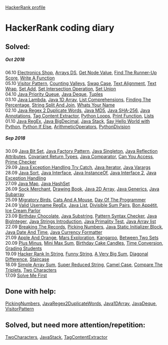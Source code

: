 [HackerRank profile](https://www.hackerrank.com/weozUA)  

HackerRank coding diary
=====  
Solved:
------
##### Oct 2018
06.10    [Electronics Shop](https://www.hackerrank.com/challenges/electronics-shop/problem),
         [Arrays DS](https://www.hackerrank.com/challenges/arrays-ds/problem),
         [Get Node Value](https://www.hackerrank.com/challenges/get-the-value-of-the-node-at-a-specific-position-from-the-tail/problem),
         [Find The Runner-Up Score](https://www.hackerrank.com/challenges/find-second-maximum-number-in-a-list/problem),
         [Write A Function](https://www.hackerrank.com/challenges/write-a-function/problem)  
05.10    [Visitor Pattern](https://www.hackerrank.com/challenges/java-vistor-pattern/problem),
         [Counting Valleys](https://www.hackerrank.com/challenges/counting-valleys/problem),
         [Swap Case](https://www.hackerrank.com/challenges/swap-case/problem),
         [Text Alignment](https://www.hackerrank.com/challenges/text-alignment/problemr),
         [Text Wrap](https://www.hackerrank.com/challenges/text-wrap/problem),
         [Set Add](https://www.hackerrank.com/challenges/py-set-add/problem),
         [Set Intersection Operation](https://www.hackerrank.com/challenges/py-set-intersection-operation/problem),
         [Set Union](https://www.hackerrank.com/challenges/py-set-union/problem)  
04.10    [Java Priority Queue](https://www.hackerrank.com/challenges/java-priority-queue/problem),
         [Java Deque](https://www.hackerrank.com/challenges/java-dequeue/problem),
         [Tuples](https://www.hackerrank.com/challenges/python-tuples/problem)  
03.10    [Java Lambda](https://www.hackerrank.com/challenges/java-lambda-expressions/problem),
         [Java 1D Array](https://www.hackerrank.com/challenges/java-1d-array/problem),
         [List Comprehensions](https://www.hackerrank.com/challenges/list-comprehensions/problem),
         [Finding The Percentage](https://www.hackerrank.com/challenges/finding-the-percentage/problem),
         [String Split And Join](https://www.hackerrank.com/challenges/python-string-split-and-join/problem),
         [Whats Your Name](https://www.hackerrank.com/challenges/whats-your-name/problem)  
02.10    [Java Regex 2 Duplicate Words](https://www.hackerrank.com/challenges/duplicate-word/problem),
         [Java MD5](https://www.hackerrank.com/challenges/java-md5/problem),
         [Java SHA-256](https://www.hackerrank.com/challenges/sha-256/problem),
         [Java Annotations](https://www.hackerrank.com/challenges/java-annotations/problem),
         [Tag Content Extractor](https://www.hackerrank.com/challenges/tag-content-extractor/problem),
         [Python Loops](https://www.hackerrank.com/challenges/python-loops/problem),
         [Print Function](https://www.hackerrank.com/challenges/python-print/problem),
         [Lists](https://www.hackerrank.com/challenges/python-lists/problem)  
01.10    [Java RegEx](https://www.hackerrank.com/challenges/java-regex/problem),
         [Java BigDecimal](https://www.hackerrank.com/challenges/java-bigdecimal/problem),
         [Java Stack](https://www.hackerrank.com/challenges/java-stack/problem),
         [Say Hello World with Python](https://www.hackerrank.com/challenges/py-hello-world/problem),
         [Python If Else](https://www.hackerrank.com/challenges/py-if-else/problem),
         [ArithmeticOperators](https://www.hackerrank.com/challenges/python-arithmetic-operators/problem),
         [PythonDivision](https://www.hackerrank.com/challenges/python-division/problem)
##### Sep 2018
30.09    [Java Bit Set](https://www.hackerrank.com/challenges/java-bitset/problem),
         [Java Factory Pattern](https://www.hackerrank.com/challenges/java-factory/problem), 
         [Java Singleton](https://www.hackerrank.com/challenges/java-singleton/problem),
         [Java Reflection Attributes](https://www.hackerrank.com/challenges/java-reflection-attributes/problem), 
         [Covariant Return Types](https://www.hackerrank.com/challenges/java-covariance/problem),
         [Java Comparator](https://www.hackerrank.com/challenges/java-comparator/problem),
         [Can You Access](https://www.hackerrank.com/challenges/can-you-access/problem),
         [Prime Checker](https://www.hackerrank.com/challenges/prime-checker/problem)  
29.09    [Java Exception Handling Try Catch](https://www.hackerrank.com/challenges/java-exception-handling-try-catch/problem),
         [Java Iterator](https://www.hackerrank.com/challenges/java-iterator/problem),
         [Java Varargs](https://www.hackerrank.com/challenges/simple-addition-varargs/problem)  
28.09    [Java Sort](https://www.hackerrank.com/challenges/java-sort/problem),
         [Java Interface](https://www.hackerrank.com/challenges/java-interface/problem),
         [Java InstanceOf](https://www.hackerrank.com/challenges/java-instanceof-keyword/problem),
         [Java Interface 2](https://www.hackerrank.com/challenges/java-inheritance-2/problem),
         [Java Exception Handling](https://www.hackerrank.com/challenges/java-exception-handling/problem)  
27.09    [Java Map](https://www.hackerrank.com/challenges/phone-book/problem),
         [Java HashSet](https://www.hackerrank.com/challenges/java-hashset/problem)  
26.09    [Sock Merchant](https://www.hackerrank.com/challenges/sock-merchant/problem),
         [Drawing Book](https://www.hackerrank.com/challenges/drawing-book/problem),
         [Java 2D Array](https://www.hackerrank.com/challenges/java-2d-array/problem),
         [Java Generics](https://www.hackerrank.com/challenges/java-generics/problem),
         [Java Subarray](https://www.hackerrank.com/challenges/java-negative-subarray/problem)  
25.09    [Migratory Birds](https://www.hackerrank.com/challenges/migratory-birds/problem),
         [Cats And A Mouse](https://www.hackerrank.com/challenges/cats-and-a-mouse/problem),
         [Day Of The Programmer](https://www.hackerrank.com/challenges/day-of-the-programmer/problem)  
24.09    [Valid Username RegEx](https://www.hackerrank.com/challenges/valid-username-checker/problem),
         [Java List](https://www.hackerrank.com/challenges/java-list/problem),
         [Divisible Sum Pairs](https://www.hackerrank.com/challenges/divisible-sum-pairs/problem),
         [Bon Appétit](https://www.hackerrank.com/challenges/bon-appetit/problem),
         [Ice Cream Parlor](https://www.hackerrank.com/challenges/icecream-parlor/problem)  
23.09    [Birthday Chocolate](https://www.hackerrank.com/challenges/the-birthday-bar/problem), 
         [Java Substring](https://www.hackerrank.com/challenges/java-substring/problem), 
         [Pattern Syntax Checker](https://www.hackerrank.com/challenges/pattern-syntax-checker/problem),
         [Java BigInteger](https://www.hackerrank.com/challenges/java-biginteger/problem),
         [Java Strings Introduction](https://www.hackerrank.com/challenges/java-strings-introduction/problem),
         [Java Primality Test](https://www.hackerrank.com/challenges/java-primality-test/problem),
         [Java Array list](https://www.hackerrank.com/challenges/java-arraylist/problem)  
22.09    [Breaking The Records](https://www.hackerrank.com/challenges/breaking-best-and-worst-records/problem), 
         [Picking Numbers](https://www.hackerrank.com/challenges/picking-numbers/problem),
         [Java Static Initializer Block](https://www.hackerrank.com/challenges/java-static-initializer-block/problem),
         [Java Date And Time](https://www.hackerrank.com/challenges/java-date-and-time/problem),
         [Java Currency Formatter](https://www.hackerrank.com/challenges/java-currency-formatter/problem)  
21.09    [Apple And Orange](https://www.hackerrank.com/challenges/apple-and-orange/problem),
         [Mars Exploration](https://www.hackerrank.com/challenges/mars-exploration/problem),
         [Kangaroo](https://www.hackerrank.com/challenges/kangaroo/problem),
         [Between Two Sets](https://www.hackerrank.com/challenges/between-two-sets/problem)  
20.09    [Plus Minus](https://www.hackerrank.com/challenges/plus-minus/problem), 
         [Mini Max Sum](https://www.hackerrank.com/challenges/mini-max-sum/problem),
         [Birthday Cake Candles](https://www.hackerrank.com/challenges/birthday-cake-candles/problem),
         [Time Conversion](ttps://www.hackerrank.com/challenges/time-conversion/problem),
         [Grading Students](https://www.hackerrank.com/challenges/grading/problem)  
19.09    [Hacker Rank In String](https://www.hackerrank.com/challenges/hackerrank-in-a-string/problem),
         [Funny String](https://www.hackerrank.com/challenges/funny-string/problem),
         [A Very Big Sum](https://www.hackerrank.com/challenges/a-very-big-sum/problem),
         [Diagonal Difference](https://www.hackerrank.com/challenges/diagonal-difference/problem),
         [Staircase](https://www.hackerrank.com/challenges/staircase/problem)  
18.09    [Simple Array Sum](https://www.hackerrank.com/challenges/simple-array-sum/problem),
         [Super Reduced String](https://www.hackerrank.com/challenges/reduced-string/problem),
         [Camel Case](https://www.hackerrank.com/challenges/camelcase/problem), 
         [Compare The Triplets](https://www.hackerrank.com/challenges/compare-the-triplets/problem),
         [Two Characters](https://www.hackerrank.com/challenges/two-characters/problem)  
17.09    [Solve Me First](https://www.hackerrank.com/challenges/solve-me-first/problem)  
         

Done with help:
------
[PickingNumbers](https://www.hackerrank.com/challenges/picking-numbers/problem),
[JavaRegex2DuplicateWords](https://www.hackerrank.com/challenges/duplicate-word/problem),
[Java1DArray](https://www.hackerrank.com/challenges/java-1d-array/problem),
[JavaDeque](https://www.hackerrank.com/challenges/java-dequeue/problem),
[VisitorPattern](https://www.hackerrank.com/challenges/java-vistor-pattern/problem)  

Solved, but need more attention/repetition:
------
[TwoCharacters](https://www.hackerrank.com/challenges/two-characters/problem),
[JavaStack](https://www.hackerrank.com/challenges/java-stack/problem),
[TagContentExtractor](https://www.hackerrank.com/challenges/tag-content-extractor/problem)